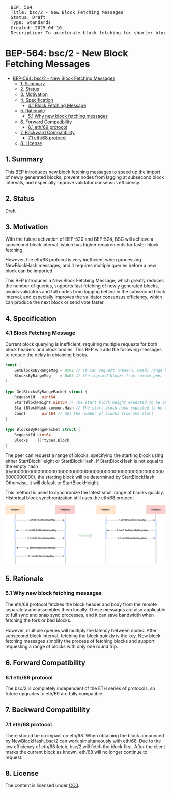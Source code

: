 <pre>
  BEP: 564
  Title: bsc/2 - New Block Fetching Messages
  Status: Draft
  Type: Standards
  Created: 2025-04-16
  Description: To accelerate block fetching for shorter block interval.
</pre>

# BEP-564: bsc/2 - New Block Fetching Messages
- [BEP-564: bsc/2 - New Block Fetching Messages](#bep-564-bsc2---new-block-fetching-messages)
  * [1. Summary](#1-summary)
  * [2. Status](#2-status)
  * [3. Motivation](#3-motivation)
  * [4. Specification](#4-specification)
    + [4.1 Block Fetching Message](#41-block-fetching-message)
  * [5. Rationale](#5-rationale)
    + [5.1 Why new block fetching messages](#51-why-new-block-fetching-messages)
  * [6. Forward Compatibility](#6-forward-compatibility)
    + [6.1 eth/69 protocol](#61-eth69-protocol)
  * [7. Backward Compatibility](#7-backward-compatibility)
    + [7.1 eth/68 protocol](#71-eth68-protocol)
  * [8. License](#8-license)

## 1. Summary

This BEP introduces new block fetching messages to speed up the import of newly generated blocks, prevent nodes from lagging at subsecond block intervals, and especially improve validator consensus efficiency.

## 2. Status

Draft

## 3. Motivation

With the future activation of BEP-520 and BEP-524, BSC will achieve a subsecond block interval, which has higher requirements for faster block fetching.

However, the eth/68 protocol is very inefficient when processing NewBlockHash messages, and it requires multiple queries before a new block can be imported.

This BEP introduces a New Block Fetching Message, which greatly reduces the number of queries, supports fast fetching of newly generated blocks, avoids validators and full nodes from lagging behind in the subsecond block interval, and especially improves the validator consensus efficiency, which can produce the next block or send vote faster.

## 4. Specification

### 4.1 Block Fetching Message

Current block querying is inefficient, requiring multiple requests for both block headers and block bodies. This BEP will add the following messages to reduce the delay in obtaining blocks.

```go
const (
	GetBlocksByRangeMsg = 0x02 // it can request (Head-n, Head] range blocks from remote peer
	BlocksByRangeMsg    = 0x03 // the replied blocks from remote peer
)

type GetBlocksByRangePacket struct {
	RequestId   uint64
	StartBlockHeight uint64 // The start block height expected to be obtained from
	StartBlockHash common.Hash // The start block hash expected to be obtained from
	Count       uint64 // Get the number of blocks from the start
}

type BlocksByRangePacket struct {
	RequestId uint64
	Blocks    []*types.Block
}
```

The peer can request a range of blocks, specifying the starting block using either StartBlockHeight or StartBlockHash. If StartBlockHash is not equal to the empty hash (0x0000000000000000000000000000000000000000000000000000000000000000), the starting block will be determined by StartBlockHash. Otherwise, it will default to StartBlockHeight.

This method is used to synchronize the latest small range of blocks quickly. Historical block synchronization still uses the eth/68 protocol.

![](assets/BEP-564/image1.png)

## 5. Rationale

### 5.1 Why new block fetching messages

The eth/68 protocol fetches the block header and body from the remote separately and assembles them locally. These messages are also applicable to full sync and snap sync processes, and it can save bandwidth when fetching the fork or bad blocks.

However, multiple queries will multiply the latency between nodes. After subsecond block interval, fetching the block quickly is the key. New block fetching messages simplify the process of fetching blocks and support requesting a range of blocks with only one round trip.

## 6. Forward Compatibility

### 6.1 eth/69 protocol

The bsc/2 is completely independent of the ETH series of protocols, so future upgrades to eth/69 are fully compatible.

## 7. Backward Compatibility

### 7.1 eth/68 protocol

There should be no impact on eth/68. When obtaining the block announced by NewBlockHash, bsc/2 can work simultaneously with eth/68. Due to the low efficiency of eth/68 fetch, bsc/2 will fetch the block first. After the client marks the current block as known, eth/68 will no longer continue to request.

## 8. License

The content is licensed under [CC0](https://creativecommons.org/publicdomain/zero/1.0/).
